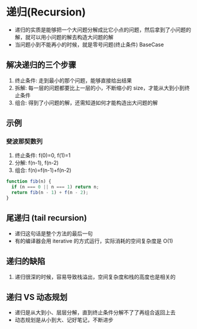 # 递归(Recursion)

- 递归的实质是能够把一个大问题分解成比它小点的问题，然后拿到了小问题的解，就可以用小问题的解去构造大问题的解
- 当问题小到不能再小的时候，就是零号问题(终止条件) BaseCase

## 解决递归的三个步骤

1. 终止条件: 走到最小的那个问题，能够直接给出结果
2. 拆解: 每一层的问题都要比上一层的小，不断缩小的 size，才能从大到小到终止条件
3. 组合: 得到了小问题的解，还需知道如何才能构造出大问题的解

## 示例

### 斐波那契数列

1. 终止条件: f(0)=0, f(1)=1
2. 分解: f(n-1), f(n-2)
3. 组合: f(n)=f(n-1)+f(n-2)

```js
function fib(n) {
  if (n === 0 || n === 1) return n;
  return fib(n - 1) + f(n - 2);
}
```

## 尾递归 (tail recursion)

- 递归这句话是整个方法的最后一句
- 有的编译器会用 iterative 的方式运行，实际消耗的空间复杂度是 O(1)

## 递归的缺陷

1. 递归很深的时候，容易导致栈溢出，空间复杂度和栈的高度也是相关的

## 递归 VS 动态规划

- 递归是从大到小、层层分解，直到终止条件分解不了了再组合返回上去
- 动态规划是从小到大、记好笔记，不断进步
